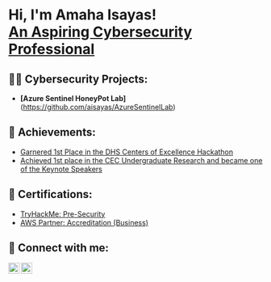 <h1>Hi, I'm Amaha Isayas! <br/> <a href="https://www.linkedin.com/in/amaha-isayas/">An Aspiring Cybersecurity Professional</a></h1>

<h2> 👨‍💻 Cybersecurity Projects:</h2>

- <b>[Azure Sentinel HoneyPot Lab]</b> (https://github.com/aisayas/AzureSentinelLab)
<!-- - <b>[Undergraduate Senior Design: MITRE Cloud DevSecOps]</b> -->

<h2> 🏅 Achievements: </h2>

- <a href= "https://cina.gmu.edu/cina-sponsored-students-participate-in-dhs-coes-critical-infrastructure-hackathon/"> Garnered 1st Place in the DHS Centers of Excellence Hackathon </a>
- <a href= "https://github.com/aisayas/CEC-Undergraduate-Research-Celebration"> Achieved 1st place in the CEC Undergraduate Research and became one of the Keynote Speakers </a>
<h2> 📜 Certifications:</h2>  

- <a href= "https://tryhackme-certificates.s3-eu-west-1.amazonaws.com/THM-Y9KKNMUJWN.pdf">TryHackMe: Pre-Security</a> <br/>
- <a href= "https://www.credly.com/badges/ff8ba18d-7369-4147-b469-164becc45b76?source=linked_in_profile">AWS Partner: Accreditation (Business)</a> 
<h2> 🤳 Connect with me:</h2>

[<img align="left" alt="AmahaIsayas | LinkedIn" width="22px" src="https://cdn.jsdelivr.net/npm/simple-icons@v3/icons/linkedin.svg" />][linkedin] 
[<img align="left" alt="AmahaIsayas | YouTube" width="22px" src="https://cdn.jsdelivr.net/npm/simple-icons@v3/icons/youtube.svg" />][youtube]

[linkedin]: https://linkedin.com/in/amaha-isayas/
[youtube]: https://www.youtube.com/@amahaisayas/


<!--
**aisayas/aisayas** is a ✨ _special_ ✨ repository because its `README.md` (this file) appears on your GitHub profile.

Here are some ideas to get you started:

- 🔭 I’m currently working on ...
- 🌱 I’m currently learning ...
- 👯 I’m looking to collaborate on ...
- 🤔 I’m looking for help with ...
- 💬 Ask me about ...
- 📫 How to reach me: ...
- 😄 Pronouns: ...
- ⚡ Fun fact: ...
-->
